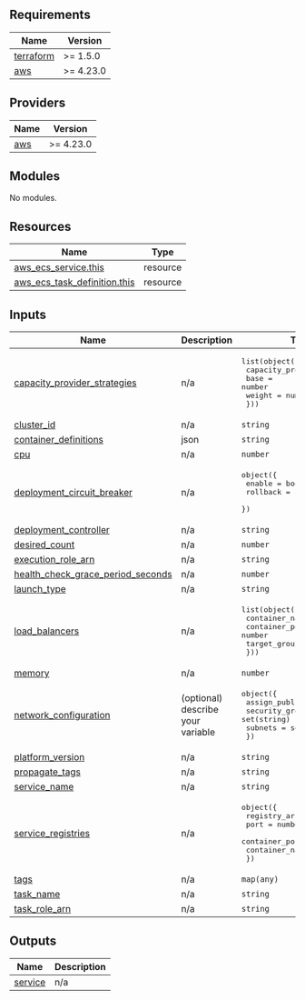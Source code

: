 <!-- BEGIN_TF_DOCS -->
## Requirements

| Name | Version |
|------|---------|
| <a name="requirement_terraform"></a> [terraform](#requirement\_terraform) | >= 1.5.0 |
| <a name="requirement_aws"></a> [aws](#requirement\_aws) | >= 4.23.0 |

## Providers

| Name | Version |
|------|---------|
| <a name="provider_aws"></a> [aws](#provider\_aws) | >= 4.23.0 |

## Modules

No modules.

## Resources

| Name | Type |
|------|------|
| [aws_ecs_service.this](https://registry.terraform.io/providers/hashicorp/aws/latest/docs/resources/ecs_service) | resource |
| [aws_ecs_task_definition.this](https://registry.terraform.io/providers/hashicorp/aws/latest/docs/resources/ecs_task_definition) | resource |

## Inputs

| Name | Description | Type | Default | Required |
|------|-------------|------|---------|:--------:|
| <a name="input_capacity_provider_strategies"></a> [capacity\_provider\_strategies](#input\_capacity\_provider\_strategies) | n/a | <pre>list(object({<br>    capacity_provider = string<br>    base              = number<br>    weight            = number<br>  }))</pre> | `[]` | no |
| <a name="input_cluster_id"></a> [cluster\_id](#input\_cluster\_id) | n/a | `string` | n/a | yes |
| <a name="input_container_definitions"></a> [container\_definitions](#input\_container\_definitions) | json | `string` | n/a | yes |
| <a name="input_cpu"></a> [cpu](#input\_cpu) | n/a | `number` | n/a | yes |
| <a name="input_deployment_circuit_breaker"></a> [deployment\_circuit\_breaker](#input\_deployment\_circuit\_breaker) | n/a | <pre>object({<br>    enable   = bool<br>    rollback = bool<br>  })</pre> | <pre>{<br>  "enable": false,<br>  "rollback": false<br>}</pre> | no |
| <a name="input_deployment_controller"></a> [deployment\_controller](#input\_deployment\_controller) | n/a | `string` | `"CODE_DEPLOY"` | no |
| <a name="input_desired_count"></a> [desired\_count](#input\_desired\_count) | n/a | `number` | n/a | yes |
| <a name="input_execution_role_arn"></a> [execution\_role\_arn](#input\_execution\_role\_arn) | n/a | `string` | n/a | yes |
| <a name="input_health_check_grace_period_seconds"></a> [health\_check\_grace\_period\_seconds](#input\_health\_check\_grace\_period\_seconds) | n/a | `number` | n/a | yes |
| <a name="input_launch_type"></a> [launch\_type](#input\_launch\_type) | n/a | `string` | `null` | no |
| <a name="input_load_balancers"></a> [load\_balancers](#input\_load\_balancers) | n/a | <pre>list(object({<br>    container_name   = string<br>    container_port   = number<br>    target_group_arn = string<br>  }))</pre> | n/a | yes |
| <a name="input_memory"></a> [memory](#input\_memory) | n/a | `number` | n/a | yes |
| <a name="input_network_configuration"></a> [network\_configuration](#input\_network\_configuration) | (optional) describe your variable | <pre>object({<br>    assign_public_ip = bool<br>    security_groups  = set(string)<br>    subnets          = set(string)<br>  })</pre> | n/a | yes |
| <a name="input_platform_version"></a> [platform\_version](#input\_platform\_version) | n/a | `string` | `null` | no |
| <a name="input_propagate_tags"></a> [propagate\_tags](#input\_propagate\_tags) | n/a | `string` | `"TASK_DEFINITION"` | no |
| <a name="input_service_name"></a> [service\_name](#input\_service\_name) | n/a | `string` | n/a | yes |
| <a name="input_service_registries"></a> [service\_registries](#input\_service\_registries) | n/a | <pre>object({<br>    registry_arn   = string<br>    port           = number<br>    container_port = number<br>    container_name = string<br>  })</pre> | `null` | no |
| <a name="input_tags"></a> [tags](#input\_tags) | n/a | `map(any)` | `{}` | no |
| <a name="input_task_name"></a> [task\_name](#input\_task\_name) | n/a | `string` | n/a | yes |
| <a name="input_task_role_arn"></a> [task\_role\_arn](#input\_task\_role\_arn) | n/a | `string` | `null` | no |

## Outputs

| Name | Description |
|------|-------------|
| <a name="output_service"></a> [service](#output\_service) | n/a |
<!-- END_TF_DOCS -->
